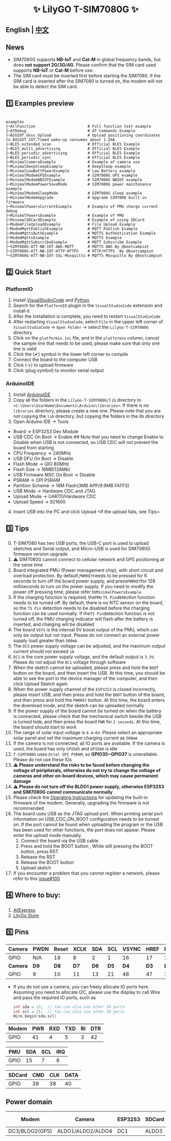 <h1 align = "center">✨ LilyGO T-SIM7080G  ✨</h1>

## **English | [中文](README_CN.MD)**

## News

- SIM7080G supports **NB-IoT** and **Cat-M** in global frequency bands, but does **not support 2G/3G/4G**. Please confirm that the SIM card used supports **NB-IoT** or **Cat-M** before use.
- The SIM card must be inserted first before starting the SIM7080. If the SIM card is inserted after the SIM7080 is turned on, the modem will not be able to detect the SIM card.


## 1️⃣ Examples preview

```

examples 
├─AllFunction                       # Full function test example
├─ATDebug                           # AT Commands Example
├─BIGIOT_Gnss_Upload                # Upload positioning coordinates to BIGIOT IOT,Timed wake-up consumes about 1.2mA
├─BLE5_extended_scan                # Official BLE5 Example
├─BLE5_multi_advertising            # Official BLE5 Example
├─BLE5_periodic_advertising         # Official BLE5 Example    
├─BLE5_periodic_sync                # Official BLE5 Example
├─MinimalCameraExample              # Example of camera use
├─MinimalDeepSleepExample           # DeepSleep example
├─MinimalLowBattPowerExample        # Low Battery example
├─MinimalModemGPSExample            # SIM7080G GPS example
├─MinimalModemNBIOTExample          # SIM7080G NBIOT example
├─MinimalModemPowerSaveMode         # SIM7080G power maintenance example
├─MinimalModemSleepMode             # SIM7080G sleep example
├─MinimalModemUpgrade               # Upgrade SIM7080 built-in firmware
├─MinimalPowersCurrentExample       # Example of PMU charge current debug
├─MinimalPowersExample              # Example of PMU
├─MinimalSDCardExample              # Example of using SDCard
├─ModemFileUploadExample            # File Upload Example            
├─ModemMqttPublishExample           # MQTT Publish Example            
├─ModemMqttsAuthExample             # MQTTS Authentication Example    
├─ModemMqttsExample                 # MQTTS Example    
├─ModemMqttSubscribeExample         # MQTT Subscribe Example     
├─SIM7080G-ATT-NB-IOT-AWS-MQTT      # MQTTS AWS By @bootcampiot
├─SIM7080G-ATT-NB-IOT-HTTP-HTTPS    # HTTP/HTTPS  By @bootcampiot
└─SIM7080G-ATT-NB-IOT-SSL-Mosquitto # MQTTS Mosquitto By @bootcampiot

```


## 2️⃣ Quick Start

### PlatformIO

1. Install [VisualStudioCode](https://code.visualstudio.com/) and [Python](https://www.python.org/)
2. Search for the `PlatformIO` plugin in the `VisualStudioCode` extension and install it.
3. After the installation is complete, you need to restart `VisualStudioCode`
4. After restarting `VisualStudioCode`, select `File` in the upper left corner of `VisualStudioCode` -> `Open Folder` -> select the `LilyGo-T-SIM7080G` directory
5. Click on the `platformio.ini` file, and in the `platformio` column, cancel the sample line that needs to be used, please make sure that only one line is valid
6. Click the (✔) symbol in the lower left corner to compile
7. Connect the board to the computer USB
8. Click (→) to upload firmware
9. Click (plug symbol) to monitor serial output

### ArduinoIDE

1. Install [ArduinoIDE](https://www.arduino.cc/en/software)
2. Copy all the folders in the `LilyGo-T-SIM7080G/lib` directory to `<C:\Users\UserName\Documents\Arduino\libraries>`. If there is no `libraries` directory, please create a new one. Please note that you are not copying the `lib` directory, but copying the folders in the lib directory
3. Open Arduino IDE -> Tools
- Board -> ESP32S3 Dev Module
- USB CDC On Boot -> Enable  ## Note that you need to change Enable to Disable when USB is not connected, so USB CDC will not prevent the board from starting
- CPU Frequency -> 240MHz
- USB DFU On Boot -> Disable
- Flash Mode -> QIO 80MHz
- Flash Size -> 16MB(128Mb)
- USB Firmware MSC On Boot -> Disable
- PSRAM -> OPI PSRAM
- Partition Scheme -> 16M Flash(3MB APP/9.9MB FATFS)
- USB Mode -> Hardware CDC and JTAG
- Upload Mode -> UART0/Hardware CDC
- Upload Speed -> 921600
4. Insert USB into the PC and click Upload <If the upload fails, see Tips>

## 3️⃣ Tips

0. T-SIM7080 has two USB ports, the USB-C port is used to upload sketches and Serial output, and Micro-USB is used for SIM7080G firmware version upgrade
1. ⚠ SIM7080G cannot connect to cellular network and GPS positioning at the same time
2. Board integrated PMU (Power management chip), with short circuit and overload protection. By default,`PWRKEY`needs to be pressed for 6 seconds to turn off the board power supply, and press`PWRKEY`for 128 milliseconds to turn on the power supply. If you need to modify the power off pressing time, please refer to`MinimalPowersExample`
3. If the charging function is required, the`PMU` `TS Pin`detection function needs to be turned off. By default, there is no NTC sensor on the board, so the `TS Pin` detection needs to be disabled before the charging function can be used normally. If the`TS Pin`detection function is not turned off, the PMU charging indicator will flash after the battery is inserted, and charging will be disabled
4. The board `VSYS` is the internal 5V boost output of the PMU, which can only be output but not input. Please do not connect an external power supply load greater than `500mA`
5. The `DC5` power supply voltage can be adjusted, and the maximum output current should not exceed `1A`
6. `DC1` is the core power supply voltage, and the default output is `3.3V`. Please do not adjust the `DC1` voltage through software
7. When the sketch cannot be uploaded, please press and hold the `BOOT` button on the board, and then insert the USB. At this time, you should be able to see the port in the device manager of the computer, and then click Upload Sketch again
8. When the power supply channel of the `ESP32S3` is closed incorrectly, please insert USB, and then press and hold the `BOOT` button of the board, and then press and hold the `PWRKEY` button. At this time, the board enters the download mode, and the sketch can be uploaded normally
9. If the power supply of the board cannot be turned on when the battery is connected, please check that the mechanical switch beside the USB is turned to`ON`, and then press the board `PWR` for `2 seconds`. At this time, the board should start to work
10. The range of solar input voltage is `4.4~6V`. Please select an appropriate solar panel and set the maximum charging current as `500mA`
11. If the camera is not connected, all IO ports are available. If the camera is used, the board has only `GPIO45` and `GPIO46` is idle
12. `T-SIM7080G` uses `Octal SPI PSRAM`, so **GPIO35~GPIO37** is unavailable. Please do not use these IOs
13. ⚠ **Please understand the risks to be faced before changing the voltage of peripherals, otherwise do not try to change the voltage of cameras and other on-board devices, which may cause permanent damage**
14. ⚠ **Please do not turn off the BLDO1 power supply, otherwise ESP32S3 and SIM7080G cannot communicate normally**
15. Please check the [Operating Instructions](./docs/sim7080_update_firmware.md) for updating the built-in firmware of the modem. Generally, upgrading the firmware is not recommended
16. The board uses USB as the JTAG upload port. When printing serial port information on USB_CDC_ON_BOOT configuration needs to be turned on. 
If the port cannot be found when uploading the program or the USB has been used for other functions, the port does not appear. 
Please enter the upload mode manually. 
    1. Connect the board via the USB cable
    2. Press and hold the BOOT button , While still pressing the BOOT button, press RST
    3. Release the RST
    4. Release the BOOT button
    5. Upload sketch
17. If you encounter a problem that you cannot register a network, please refer to this [issue#100](https://github.com/Xinyuan-LilyGO/LilyGo-T-SIM7080G/issues/100#issuecomment-2662392543)

## 4️⃣ Where to buy:

1. [AliExpress](https://www.aliexpress.us/item/3256805002673427.html)
2. [LilyGo Store](https://www.lilygo.cc/products/t-sim7080-s3)

## 5️⃣ Pins

| Camera     | PWDN   | Reset  | XCLK   | SDA    | SCL    | VSYNC  | HREF   | PCLK   |
| ---------- | ------ | ------ | ------ | ------ | ------ | ------ | ------ | ------ |
| GPIO       | N/A    | 18     | 8      | 2      | 1      | 16     | 17     | 12     |
| **Camera** | **D9** | **D8** | **D7** | **D6** | **D5** | **D4** | **D3** | **D2** |
| GPIO       | 9      | 10     | 11     | 13     | 21     | 48     | 47     | 14     |

* If you do not use a camera, you can freely allocate IO ports here. Assuming you need to allocate I2C, please use the display to call Wire and pass the required IO ports, such as
    ```c
    int sda = 13;  // You can also use other IO ports
    int scl = 21;  // You can also use other IO ports
    Wire.begin(sda,scl)
    ```

| Modem | PWR | RXD | TXD | RI  | DTR |
| ----- | --- | --- | --- | --- | --- |
| GPIO  | 41  | 4   | 5   | 3   | 42  |


| PMU  | SDA | SCL | IRQ |
| ---- | --- | --- | --- |
| GPIO | 15  | 7   | 6   |


| SDCard | CMD | CLK | DATA |
| ------ | --- | --- | ---- |
| GPIO   | 39  | 38  | 40   |

## Power domain

| Modem          | Camera            | ESP32S3 | SDCard | Level conversion |
| -------------- | ----------------- | ------- | ------ | ---------------- |
| DC3/BLDO2(GPS) | ALDO1/ALDO2/ALDO4 | DC1     | ALDO3  | BLDO1            |
